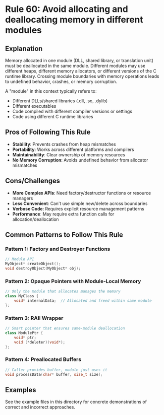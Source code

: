 # Rule 60: Avoid allocating and deallocating memory in different modules

## Explanation
Memory allocated in one module (DLL, shared library, or translation unit) must be deallocated in the same module. Different modules may use different heaps, different memory allocators, or different versions of the C runtime library. Crossing module boundaries with memory operations leads to undefined behavior, crashes, or memory corruption.

A "module" in this context typically refers to:
- Different DLLs/shared libraries (.dll, .so, .dylib)
- Different executables
- Code compiled with different compiler versions or settings
- Code using different C runtime libraries

## Pros of Following This Rule
- **Stability**: Prevents crashes from heap mismatches
- **Portability**: Works across different platforms and compilers
- **Maintainability**: Clear ownership of memory resources
- **No Memory Corruption**: Avoids undefined behavior from allocator mismatches

## Cons/Challenges
- **More Complex APIs**: Need factory/destructor functions or resource managers
- **Less Convenient**: Can't use simple new/delete across boundaries
- **Verbose Code**: Requires explicit resource management patterns
- **Performance**: May require extra function calls for allocation/deallocation

## Common Patterns to Follow This Rule

### Pattern 1: Factory and Destroyer Functions
```cpp
// Module API
MyObject* createObject();
void destroyObject(MyObject* obj);
```

### Pattern 2: Opaque Pointers with Module-Local Memory
```cpp
// Only the module that allocates manages the memory
class MyClass {
    void* internalData;  // Allocated and freed within same module
};
```

### Pattern 3: RAII Wrapper
```cpp
// Smart pointer that ensures same-module deallocation
class ModulePtr {
    void* ptr;
    void (*deleter)(void*);
};
```

### Pattern 4: Preallocated Buffers
```cpp
// Caller provides buffer, module just uses it
void processData(char* buffer, size_t size);
```

## Examples
See the example files in this directory for concrete demonstrations of correct and incorrect approaches.
